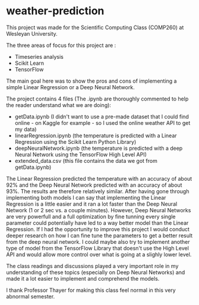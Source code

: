 # weather-prediction

This project was made for the Scientific Computing Class (COMP260) at Wesleyan University. 

The three areas of focus for this project are : 
- Timeseries analysis 
- Scikit Learn 
- TensorFlow 

The main goal here was to show the pros and cons of implementing a simple Linear Regression or a Deep Neural Network. 

The project contains 4 files (The .ipynb are thoroughly commented to help the reader understand what we are doing): 
- getData.ipynb (I didn't want to use a pre-made dataset that I could find online - on Kaggle for example - so I used the online weather API to get my data) 
- linearRegression.ipynb (the temperature is predicted with a Linear Regression using the Scikit Learn Python Library) 
- deepNeuralNetwork.ipynb (the temperature is predicted with a deep Neural Network using the TensorFlow High Level API) 
- extended_data.csv (this file contains the data we got from getData.ipynb) 

The Linear Regression predicted the temperature with an accuracy of about 92% and the Deep Neural Network predicted with an accuracy of about 93%. The results are therefore relatively similar. After having gone through implementing both models I can say that implementing the Linear Regression is a little easier and it ran a lot faster than the Deep Neural Network (1 or 2 sec vs. a couple minutes). However, Deep Neural Networks are very powerfull and a full optimization by fine tunning every single parameter could potentially have led to a way better model than the Linear Regression. If I had the opportunity to improve this project I would conduct deeper research on how I can fine tune the parameters to get a better result from the deep neural network. I could maybe also try to implement another type of model from the TensorFlow Library that doesn't use the High Level API and would allow more control over what is going at a slighly lower level.

The class readings and discussions played a very important role in my understanding of these topics (especially on Deep Neural Networks) and made it a lot easier to implement and comprehend the models.

I thank Professor Thayer for making this class feel normal in this very abnormal semester. 
